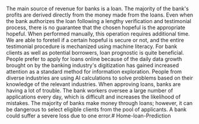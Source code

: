 The main source of revenue for banks is a loan. The majority of the bank's profits are derived directly from the money made from the loans. Even when the bank authorizes the loan following a lengthy verification and testimonial process, there is no guarantee that the chosen hopeful is the appropriate hopeful. When performed manually, this operation requires additional time. We are able to foretell if a certain hopeful is secure or not, and the entire testimonial procedure is mechanized using machine literacy. For bank clients as well as potential borrowers, loan prognostic is quite beneficial. People prefer to apply for loans online because of the daily data growth brought on by the banking industry's digitization has gained increased attention as a standard method for information exploration. People from diverse industries are using AI calculations to solve problems based on their knowledge of the relevant industries. When approving loans, banks are having a lot of trouble. The bank workers oversee a large number of applications every day, which is difficult and increases the likelihood of mistakes. The majority of banks make money through loans; however, it can be dangerous to select eligible clients from the pool of applicants. A bank could suffer a severe loss due to one error.# Home-loan-Prediction
